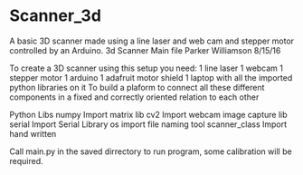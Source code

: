 # Scanner_3d
A basic 3D scanner made using a line laser and web cam and stepper motor controlled by an Arduino.
3d Scanner Main file
Parker Williamson
8/15/16

To create a 3D scanner using this setup you need:
  1 line laser
  1 webcam
  1 stepper motor
  1 arduino
  1 adafruit motor shield
  1 laptop with all the imported python libraries on it
  To build a plaform to connect all these different components in a fixed and correctly oriented relation to each other

Python Libs
numpy         Import matrix lib
cv2           Import webcam image capture lib
serial        Import Serial Library
os            import file naming tool
scanner_class Import hand written 


Call main.py in the saved dirrectory to run program, some calibration will be required.
